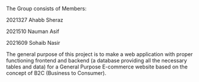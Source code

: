 The Group consists of Members:

  2021327 Ahabb Sheraz
  
  2021510 Nauman Asif
  
  2021609 Sohaib Nasir

The general purpose of this project is to make a web application with proper functioning frontend and backend (a database providing all the necessary tables and data) for a General Purpose E-commerce website based on the concept of B2C (Business to Consumer).

